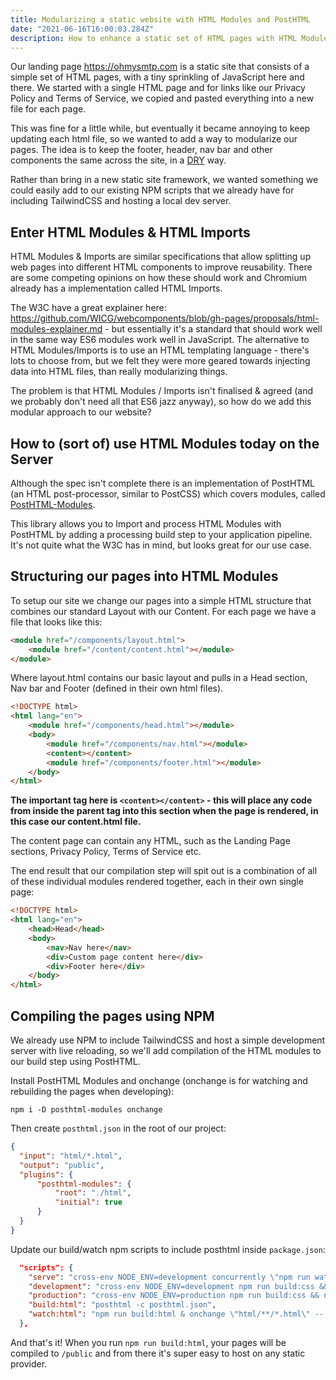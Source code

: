 ```yaml
---
title: Modularizing a static website with HTML Modules and PostHTML
date: "2021-06-16T16:00:03.284Z"
description: How to enhance a static set of HTML pages with HTML Modules and PostHTML
---
```


Our landing page https://ohmysmtp.com is a static site that consists of a simple set of HTML pages, with a tiny sprinkling of JavaScript here and there. We started with a single HTML page and for links like our Privacy Policy and Terms of Service, we copied and pasted everything into a new file for each page.

This was fine for a little while, but eventually it became annoying to keep updating each html file, so we wanted to add a way to modularize our pages. The idea is to keep the footer, header, nav bar and other components the same across the site, in a [DRY](https://en.wikipedia.org/wiki/Don%27t_repeat_yourself) way.

Rather than bring in a new static site framework, we wanted something we could easily add to our existing NPM scripts that we already have for including TailwindCSS and hosting a local dev server.

## Enter HTML Modules & HTML Imports

HTML Modules & Imports are similar specifications that allow splitting up web pages into different HTML components to improve reusability. There are some competing opinions on how these should work and Chromium already has a implementation called HTML Imports. 

The W3C have a great explainer here: https://github.com/WICG/webcomponents/blob/gh-pages/proposals/html-modules-explainer.md - but essentially it's a standard that should work well in the same way ES6 modules work well in JavaScript. The alternative to HTML Modules/Imports is to use an HTML templating language - there's lots to choose from, but we felt they were more geared towards injecting data into HTML files, than really modularizing things.

The problem is that HTML Modules / Imports isn't finalised & agreed (and we probably don't need all that ES6 jazz anyway), so how do we add this modular approach to our website?

## How to (sort of) use HTML Modules today on the Server

Although the spec isn't complete there is an implementation of PostHTML (an HTML post-processor, similar to PostCSS) which covers modules, called [PostHTML-Modules](https://github.com/posthtml/posthtml-modules).

This library allows you to Import and process HTML Modules with PostHTML by adding a processing build step to your application pipeline. It's not quite what the W3C has in mind, but looks great for our use case.

## Structuring our pages into HTML Modules

To setup our site we change our pages into a simple HTML structure that combines our standard Layout with our Content. For each page we have a file that looks like this:

```html
<module href="/components/layout.html">
    <module href="/content/content.html"></module>
</module>
```

Where layout.html contains our basic layout and pulls in a Head section, Nav bar and Footer (defined in their own html files).

```html
<!DOCTYPE html>
<html lang="en">
	<module href="/components/head.html"></module>
    <body>
        <module href="/components/nav.html"></module>
        <content></content>
        <module href="/components/footer.html"></module>
    </body>
</html>
```

**The important tag here is `<content></content>` - this will place any code from inside the parent <module></module> tag into this section when the page is rendered, in this case our content.html file.**

The content page can contain any HTML, such as the Landing Page sections, Privacy Policy, Terms of Service etc.

The end result that our compilation step will spit out is a combination of all of these individual modules rendered together, each in their own single page:

```html
<!DOCTYPE html>
<html lang="en">
    <head>Head</head>
    <body>
        <nav>Nav here</nav>
        <div>Custom page content here</div>
        <div>Footer here</div>
    </body>
</html>
```

## Compiling the pages using NPM

We already use NPM to include TailwindCSS and host a simple development server with live reloading, so we'll add compilation of the HTML modules to our build step using PostHTML.

Install PostHTML Modules and onchange (onchange is for watching and rebuilding the pages when developing):

 `npm i -D posthtml-modules onchange`

Then create `posthtml.json` in the root of our project:

```json
{
  "input": "html/*.html",
  "output": "public",
  "plugins": {
      "posthtml-modules": {
          "root": "./html",
          "initial": true
      }
  }
}
```

Update our build/watch npm scripts to include posthtml inside `package.json`:

```json
  "scripts": {
    "serve": "cross-env NODE_ENV=development concurrently \"npm run watch:css\" \"npm run watch:html\" \"live-server ./public\"",
    "development": "cross-env NODE_ENV=development npm run build:css && npm run build:html",
    "production": "cross-env NODE_ENV=production npm run build:css && npm run build:html",
    "build:html": "posthtml -c posthtml.json",
    "watch:html": "npm run build:html & onchange \"html/**/*.html\" -- npm run build:html"
  },
```

And that's it! When you run `npm run build:html`, your pages will be compiled to `/public` and from there it's super easy to host on any static provider.